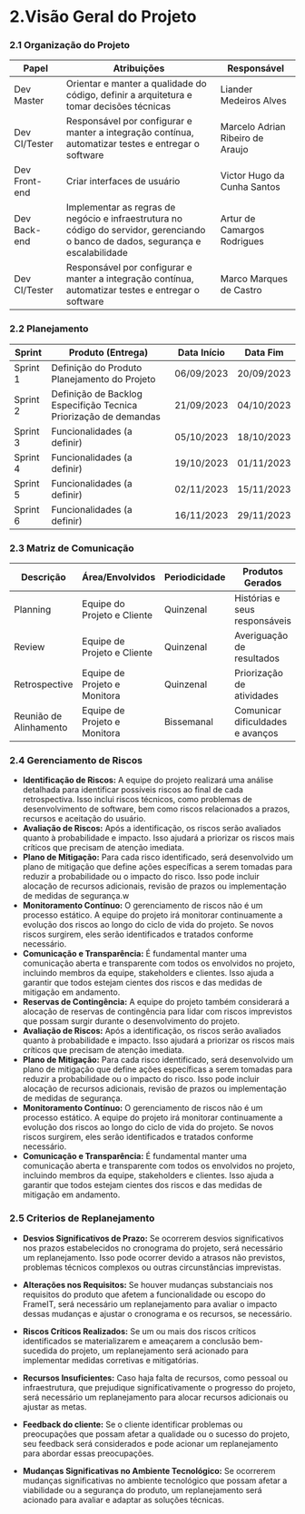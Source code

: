 # 2.Visão Geral do Projeto

### 2.1 Organização do Projeto

| Papel              | Atribuições | Responsável                        | 
|--------------------|------------------|--------------------------------|
|   Dev Master       |          Orientar e manter a qualidade do código, definir a arquitetura e tomar decisões técnicas       |Liander Medeiros Alves          |
|   Dev CI/Tester    |      Responsável por configurar e manter a integração contínua, automatizar testes e entregar o software            |Marcelo Adrian Ribeiro de Araujo|
|   Dev Front-end    |        Criar interfaces de usuário          |Victor Hugo da Cunha Santos     |
|   Dev Back-end     |         Implementar as regras de negócio e infraestrutura no código do servidor, gerenciando o banco de dados, segurança e escalabilidade         |Artur de Camargos Rodrigues     | 
|   Dev CI/Tester    |        Responsável por configurar e manter a integração contínua, automatizar testes e entregar o software          |Marco Marques de Castro         |

### 2.2 Planejamento
| Sprint | Produto (Entrega) | Data Início | Data Fim |
|--------|-------------------|-------------|----------|
| Sprint 1|   Definição do Produto  Planejamento do Projeto         |    06/09/2023  |20/09/2023     |
| Sprint 2|   Definição de Backlog  Especifição Tecnica  Priorização de demandas   |    21/09/2023  |04/10/2023     |
| Sprint 3|   Funcionalidades (a definir)   |    05/10/2023  |  18/10/2023   |
| Sprint 4|   Funcionalidades (a definir)   |    19/10/2023  |   01/11/2023  |
| Sprint 5|   Funcionalidades (a definir)   |    02/11/2023  |   15/11/2023  |
| Sprint 6|   Funcionalidades (a definir)   |    16/11/2023  |   29/11/2023  |
### 2.3 Matriz de Comunicação

| Descrição | Área/Envolvidos | Periodicidade | Produtos Gerados |
|--------|-------------------|-------------|----------|
|Planning| Equipe do Projeto e Cliente | Quinzenal|Histórias e seus responsáveis |
|Review| Equipe de Projeto e Cliente  | Quinzenal | Averiguação de resultados    |
|Retrospective|  Equipe de Projeto  e Monitora| Quinzenal | Priorização de atividades|
| Reunião de Alinhamento | Equipe de Projeto e Monitora | Bissemanal| Comunicar dificuldades e avanços|


### 2.4 Gerenciamento de Riscos

* **Identificação de Riscos:** A equipe do projeto realizará uma análise detalhada para identificar possíveis riscos ao final de cada retrospectiva. Isso inclui riscos técnicos, como problemas de desenvolvimento de software, bem como riscos relacionados a prazos, recursos e aceitação do usuário.
* **Avaliação de Riscos:** Após a identificação, os riscos serão avaliados quanto à probabilidade e impacto. Isso ajudará a priorizar os riscos mais críticos que precisam de atenção imediata.
* **Plano de Mitigação:** Para cada risco identificado, será desenvolvido um plano de mitigação que define ações específicas a serem tomadas para reduzir a probabilidade ou o impacto do risco. Isso pode incluir alocação de recursos adicionais, revisão de prazos ou implementação de medidas de segurança.w
* **Monitoramento Contínuo:** O gerenciamento de riscos não é um processo estático. A equipe do projeto irá monitorar continuamente a evolução dos riscos ao longo do ciclo de vida do projeto. Se novos riscos surgirem, eles serão identificados e tratados conforme necessário.
* **Comunicação e Transparência:** É fundamental manter uma comunicação aberta e transparente com todos os envolvidos no projeto, incluindo membros da equipe, stakeholders e clientes. Isso ajuda a garantir que todos estejam cientes dos riscos e das medidas de mitigação em andamento.
* **Reservas de Contingência:** A equipe do projeto também considerará a alocação de reservas de contingência para lidar com riscos imprevistos que possam surgir durante o desenvolvimento do projeto.
* **Avaliação de Riscos:** Após a identificação, os riscos serão avaliados quanto à probabilidade e impacto. Isso ajudará a priorizar os riscos mais críticos que precisam de atenção imediata.
* **Plano de Mitigação:** Para cada risco identificado, será desenvolvido um plano de mitigação que define ações específicas a serem tomadas para reduzir a probabilidade ou o impacto do risco. Isso pode incluir alocação de recursos adicionais, revisão de prazos ou implementação de medidas de segurança.
* **Monitoramento Contínuo:** O gerenciamento de riscos não é um processo estático. A equipe do projeto irá monitorar continuamente a evolução dos riscos ao longo do ciclo de vida do projeto. Se novos riscos surgirem, eles serão identificados e tratados conforme necessário.
* **Comunicação e Transparência:** É fundamental manter uma comunicação aberta e transparente com todos os envolvidos no projeto, incluindo membros da equipe, stakeholders e clientes. Isso ajuda a garantir que todos estejam cientes dos riscos e das medidas de mitigação em andamento.



### 2.5 Criterios de Replanejamento


* **Desvios Significativos de Prazo:** Se ocorrerem desvios significativos nos prazos estabelecidos no cronograma do projeto, será necessário um replanejamento. Isso pode ocorrer devido a atrasos não previstos, problemas técnicos complexos ou outras circunstâncias imprevistas.

* **Alterações nos Requisitos:** Se houver mudanças substanciais nos requisitos do produto que afetem a funcionalidade ou escopo do FrameIT, será necessário um replanejamento para avaliar o impacto dessas mudanças e ajustar o cronograma e os recursos, se necessário.

* **Riscos Críticos Realizados:** Se um ou mais dos riscos críticos identificados se materializarem e ameaçarem a conclusão bem-sucedida do projeto, um replanejamento será acionado para implementar medidas corretivas e mitigatórias.
* **Recursos Insuficientes:** Caso haja falta de recursos, como pessoal ou infraestrutura, que prejudique significativamente o progresso do projeto, será necessário um replanejamento para alocar recursos adicionais ou ajustar as metas.

* **Feedback do cliente:** Se o cliente identificar problemas ou preocupações que possam afetar a qualidade ou o sucesso do projeto, seu feedback será considerados e pode acionar um replanejamento para abordar essas preocupações.

* **Mudanças Significativas no Ambiente Tecnológico:** Se ocorrerem mudanças significativas no ambiente tecnológico que possam afetar a viabilidade ou a segurança do produto, um replanejamento será acionado para avaliar e adaptar as soluções técnicas.